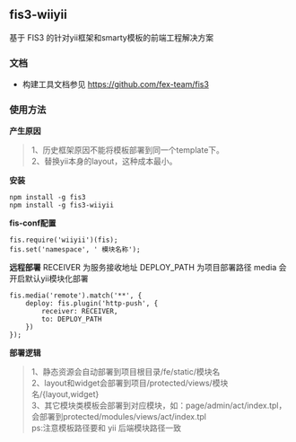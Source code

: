## fis3-wiiyii

基于 FIS3 的针对yii框架和smarty模板的前端工程解决方案

### 文档

- 构建工具文档参见 https://github.com/fex-team/fis3

### 使用方法

**产生原因**
>1、历史框架原因不能将模板部署到同一个template下。  
>2、替换yii本身的layout，这种成本最小。  

**安装**

```
npm install -g fis3
npm install -g fis3-wiiyii
```

**fis-conf配置**
```
fis.require('wiiyii')(fis);
fis.set('namespace', ' 模块名称');
```

**远程部署**
RECEIVER 为服务接收地址
DEPLOY_PATH 为项目部署路径
media 会开启默认yii模块化部署
```
fis.media('remote').match('**', {
    deploy: fis.plugin('http-push', {
        receiver: RECEIVER,
        to: DEPLOY_PATH
    })
});
```

**部署逻辑**
>1、静态资源会自动部署到项目根目录/fe/static/模块名  
>2、layout和widget会部署到项目/protected/views/模块名/{layout,widget}  
>3、其它模块类模板会部署到对应模块，如：page/admin/act/index.tpl，会部署到protected/modules/views/act/index.tpl  
>ps:注意模板路径要和 yii 后端模块路径一致  